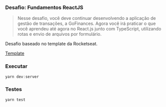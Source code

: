### Desafio: Fundamentos ReactJS

> Nesse desafio, você deve continuar desenvolvendo a aplicação de gestão de transações, a GoFinances. Agora você irá praticar o que você aprendeu até agora no React.js junto com TypeScript, utilizando rotas e envio de arquivos por formulário.

Desafio baseado no template da Rocketseat.

[Template](https://github.com/Rocketseat/gostack-template-fundamentos-reactjs)

### Executar

```js
yarn dev:server
```

### Testes

```js
yarn test
```
